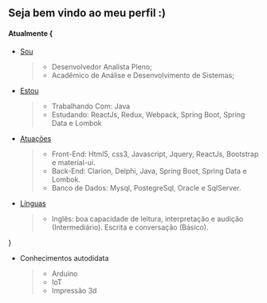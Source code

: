 ## Seja bem vindo ao meu perfil :)

#### Atualmente {

 * [Sou](#Sou)
   > * Desenvolvedor Analista Pleno;
   > * Acadêmico de Análise e Desenvolvimento de Sistemas;

 * [Estou](#Estou)
   > * Trabalhando Com: Java
   > * Estudando: ReactJs, Redux, Webpack, Spring Boot, Spring Data e Lombok
   
 * [Atuações](#Atuações)
   > * Front-End: Html5, css3, Javascript, Jquery, ReactJs, Bootstrap e material-ui.
   > * Back-End: Clarion, Delphi, Java, Spring Boot, Spring Data e Lombok.
   > * Banco de Dados: Mysql, PostegreSql, Oracle e SqlServer.
   
 * [Línguas](#Línguas)
   > * Inglês: boa capacidade de leitura, interpretação e audição (Intermediário). Escrita e conversação (Básico).

}
 
* Conhecimentos autodidata
  > * Arduino
  > * IoT
  > * Impressão 3d
  
